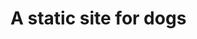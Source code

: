 # A static site for dogs 
<!-- Developed a static website comprising of
Header bar with logo and navigation
Hero unit with an image, title.
Columns with sub-headers, secondary content and buttons
Footer with social media icons
Used semantic elements in HTML to structure the page
Used CSS to apply style to and control the position of HTML elements -->
